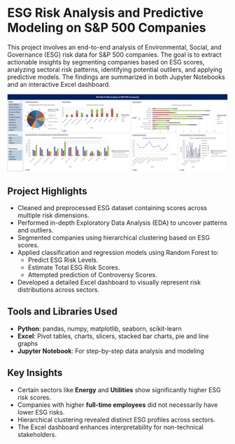 # ESG Risk Analysis and Predictive Modeling on S&P 500 Companies

This project involves an end-to-end analysis of Environmental, Social, and Governance (ESG) risk data for S&P 500 companies. The goal is to extract actionable insights by segmenting companies based on ESG scores, analyzing sectoral risk patterns, identifying potential outliers, and applying predictive models. The findings are summarized in both Jupyter Notebooks and an interactive Excel dashboard.

![Dashboard](assets/dashboard.png)

## Project Highlights

- Cleaned and preprocessed ESG dataset containing scores across multiple risk dimensions.
- Performed in-depth Exploratory Data Analysis (EDA) to uncover patterns and outliers.
- Segmented companies using hierarchical clustering based on ESG scores.
- Applied classification and regression models using Random Forest to:
  - Predict ESG Risk Levels.
  - Estimate Total ESG Risk Scores.
  - Attempted prediction of Controversy Scores.
- Developed a detailed Excel dashboard to visually represent risk distributions across sectors.

## Tools and Libraries Used

- **Python**: pandas, numpy, matplotlib, seaborn, scikit-learn
- **Excel**: Pivot tables, charts, slicers, stacked bar charts, pie and line graphs
- **Jupyter Notebook**: For step-by-step data analysis and modeling

## Key Insights

- Certain sectors like **Energy** and **Utilities** show significantly higher ESG risk scores.
- Companies with higher **full-time employees** did not necessarily have lower ESG risks.
- Hierarchical clustering revealed distinct ESG profiles across sectors.
- The Excel dashboard enhances interpretability for non-technical stakeholders.
